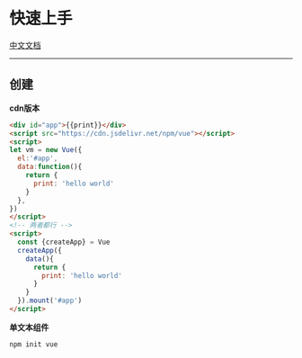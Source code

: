 # 快速上手

[中文文档](https://cn.vuejs.org/)

----

## 创建

**cdn版本**

```html
<div id="app">{{print}}</div>
<script src="https://cdn.jsdelivr.net/npm/vue"></script>
<script>
let vm = new Vue({
  el:'#app',
  data:function(){
    return {
      print: 'hello world'
    }
  },
})
</script>
<!-- 两者都行 -->
<script>
  const {createApp} = Vue
  createApp({
    data(){
      return {
        print: 'hello world'
      }
    }
  }).mount('#app')
</script>
```

**单文本组件**

`npm init vue`




